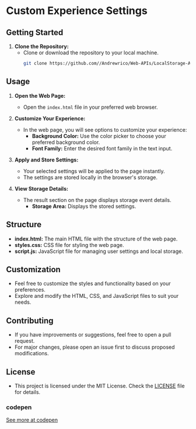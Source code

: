 # Custom Experience Settings

## Getting Started

1. **Clone the Repository:**
   - Clone or download the repository to your local machine.
     ```bash
     git clone https://github.com//Andrewrico/Web-APIs/LocalStorage-API.git
     ```

## Usage

1. **Open the Web Page:**
   - Open the `index.html` file in your preferred web browser.

2. **Customize Your Experience:**
   - In the web page, you will see options to customize your experience:
     - **Background Color:** Use the color picker to choose your preferred background color.
     - **Font Family:** Enter the desired font family in the text input.

3. **Apply and Store Settings:**
   - Your selected settings will be applied to the page instantly.
   - The settings are stored locally in the browser's storage.

4. **View Storage Details:**
   - The result section on the page displays storage event details.
     - **Storage Area:** Displays the stored settings.

## Structure

- **index.html:** The main HTML file with the structure of the web page.
- **styles.css:** CSS file for styling the web page.
- **script.js:** JavaScript file for managing user settings and local storage.

## Customization

- Feel free to customize the styles and functionality based on your preferences.
- Explore and modify the HTML, CSS, and JavaScript files to suit your needs.

## Contributing

- If you have improvements or suggestions, feel free to open a pull request.
- For major changes, please open an issue first to discuss proposed modifications.

## License

- This project is licensed under the MIT License. Check the [LICENSE](LICENSE) file for details.



### codepen
[See more at codepen](https://codepen.io/Andrew-Rico/pen/YzgNPaR)